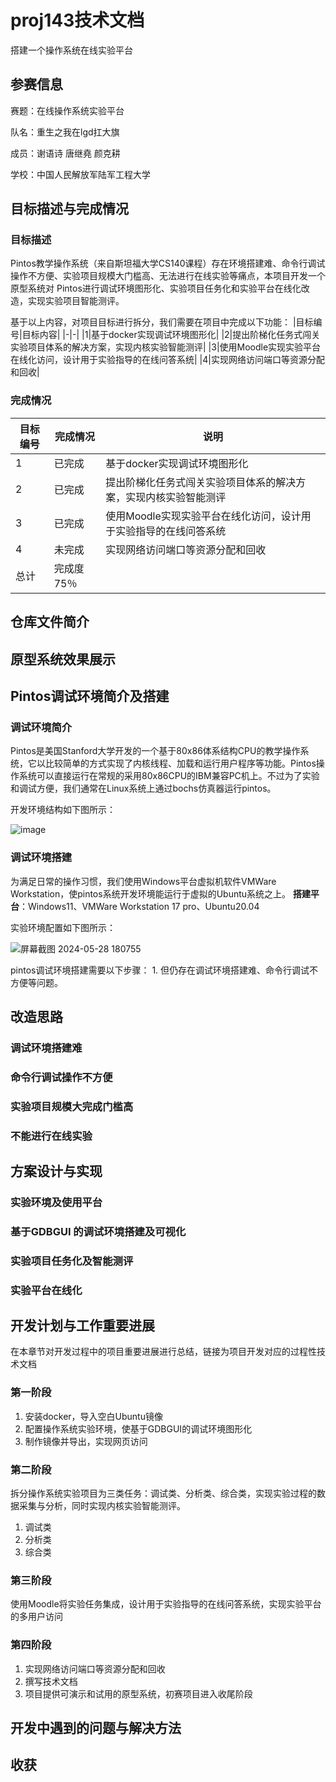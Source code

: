 # proj143技术文档
搭建一个操作系统在线实验平台
## 参赛信息
赛题：在线操作系统实验平台

队名：重生之我在lgd扛大旗

成员：谢语诗 唐继堯 颜克耕

学校：中国人民解放军陆军工程大学

## 目标描述与完成情况
### 目标描述
Pintos教学操作系统（来自斯坦福大学CS140课程）存在环境搭建难、命令行调试操作不方便、实验项目规模大门槛高、无法进行在线实验等痛点，本项目开发一个原型系统对 Pintos进行调试环境图形化、实验项目任务化和实验平台在线化改造，实现实验项目智能测评。

基于以上内容，对项目目标进行拆分，我们需要在项目中完成以下功能：
|目标编号|目标内容|
|-|-|
|1|基于docker实现调试环境图形化|
|2|提出阶梯化任务式闯关实验项目体系的解决方案，实现内核实验智能测评|
|3|使用Moodle实现实验平台在线化访问，设计用于实验指导的在线问答系统|
|4|实现网络访问端口等资源分配和回收|
### 完成情况
|目标编号|完成情况|说明|
|-|-|-|
|1|已完成|基于docker实现调试环境图形化|
|2|已完成|提出阶梯化任务式闯关实验项目体系的解决方案，实现内核实验智能测评|
|3|已完成|使用Moodle实现实验平台在线化访问，设计用于实验指导的在线问答系统|
|4|未完成|实现网络访问端口等资源分配和回收|
|总计|完成度75％||
## 仓库文件简介
## 原型系统效果展示
## Pintos调试环境简介及搭建
### 调试环境简介
Pintos是美国Stanford大学开发的一个基于80x86体系结构CPU的教学操作系统，它以比较简单的方式实现了内核线程、加载和运行用户程序等功能。Pintos操作系统可以直接运行在常规的采用80x86CPU的IBM兼容PC机上。不过为了实验和调试方便，我们通常在Linux系统上通过bochs仿真器运行pintos。

开发环境结构如下图所示：

![image](https://github.com/CreanX/proj143/assets/145346450/c62041e4-429f-4e2e-8ab0-8b71a3d5ae7f)

### 调试环境搭建
为满足日常的操作习惯，我们使用Windows平台虚拟机软件VMWare Workstation，使pintos系统开发环境能运行于虚拟的Ubuntu系统之上。
**搭建平台**：Windows11、VMWare Workstation 17 pro、Ubuntu20.04

实验环境配置如下图所示：

![屏幕截图 2024-05-28 180755](https://github.com/CreanX/proj143/assets/145346450/dc3121e5-b58b-4578-a8e5-a2e4a9c2ceec)

pintos调试环境搭建需要以下步骤：
1.
但仍存在调试环境搭建难、命令行调试不方便等问题。
## 改造思路
### 调试环境搭建难
### 命令行调试操作不方便
### 实验项目规模大完成门槛高
### 不能进行在线实验
## 方案设计与实现
### 实验环境及使用平台
### 基于GDBGUI 的调试环境搭建及可视化
### 实验项目任务化及智能测评
### 实验平台在线化
## 开发计划与工作重要进展
在本章节对开发过程中的项目重要进展进行总结，链接为项目开发对应的过程性技术文档
### 第一阶段
1.	安装docker，导入空白Ubuntu镜像
2.	配置操作系统实验环境，使基于GDBGUI的调试环境图形化
3.	制作镜像并导出，实现网页访问
### 第二阶段
拆分操作系统实验项目为三类任务：调试类、分析类、综合类，实现实验过程的数据采集与分析，同时实现内核实验智能测评。
1.	调试类
2.	分析类
3.	综合类
### 第三阶段
使用Moodle将实验任务集成，设计用于实验指导的在线问答系统，实现实验平台的多用户访问
### 第四阶段
1.	实现网络访问端口等资源分配和回收
2.	撰写技术文档
3.	项目提供可演示和试用的原型系统，初赛项目进入收尾阶段
## 开发中遇到的问题与解决方法
## 收获
